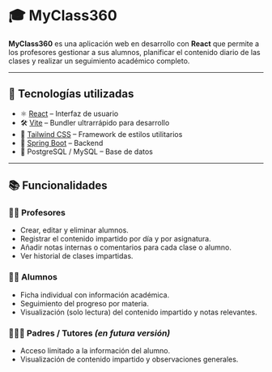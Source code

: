 # 🎓 MyClass360

**MyClass360** es una aplicación web en desarrollo con **React** que permite a los profesores gestionar a sus alumnos, planificar el contenido diario de las clases y realizar un seguimiento académico completo.

---

## 🚀 Tecnologías utilizadas

- ⚛️ [React](https://reactjs.org/) – Interfaz de usuario
- 🛠️ [Vite](https://vitejs.dev/) – Bundler ultrarrápido para desarrollo
- 🎨 [Tailwind CSS](https://tailwindcss.com/) – Framework de estilos utilitarios
- 🧠 [Spring Boot](https://github.com/Sergiomsrs/MyClass360-api) – Backend 
- 🐘 PostgreSQL / MySQL – Base de datos

---

## 📚 Funcionalidades

### 👨‍🏫 Profesores
- Crear, editar y eliminar alumnos.
- Registrar el contenido impartido por día y por asignatura.
- Añadir notas internas o comentarios para cada clase o alumno.
- Ver historial de clases impartidas.

### 👨‍🎓 Alumnos
- Ficha individual con información académica.
- Seguimiento del progreso por materia.
- Visualización (solo lectura) del contenido impartido y notas relevantes.

### 👨‍👩‍👦 Padres / Tutores *(en futura versión)*
- Acceso limitado a la información del alumno.
- Visualización de contenido impartido y observaciones generales.